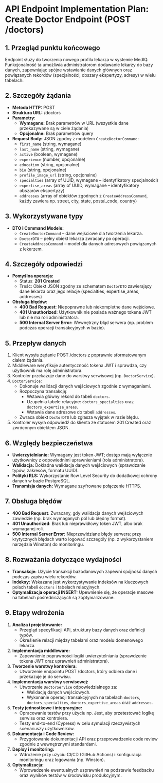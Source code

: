 # API Endpoint Implementation Plan: Create Doctor Endpoint (POST /doctors)

## 1. Przegląd punktu końcowego

Endpoint służy do tworzenia nowego profilu lekarza w systemie MedIQ. Funkcjonalność ta umożliwia administratorom dodawanie lekarzy do bazy danych, zapewniając spójne wstawianie danych głównych oraz powiązanych rekordów (specjalności, obszary ekspertyzy, adresy) w wielu tabelach.

## 2. Szczegóły żądania

- **Metoda HTTP:** POST
- **Struktura URL:** /doctors
- **Parametry:**
  - **Wymagane:** Brak parametrów w URL (wszystkie dane przekazywane są w ciele żądania)
  - **Opcjonalne:** Brak parametrów query
- **Request Body:** JSON zgodny z modelem `CreateDoctorCommand`:
  - `first_name` (string, wymagane)
  - `last_name` (string, wymagane)
  - `active` (boolean, wymagane)
  - `experience` (number, opcjonalne)
  - `education` (string, opcjonalne)
  - `bio` (string, opcjonalne)
  - `profile_image_url` (string, opcjonalne)
  - `specialties` (array of UUID, wymagane – identyfikatory specjalności)
  - `expertise_areas` (array of UUID, wymagane – identyfikatory obszarów ekspertyzy)
  - `addresses` (array of obiektów zgodnych z `CreateAddressCommand`, każdy zawiera np. street, city, state, postal_code, country)

## 3. Wykorzystywane typy

- **DTO i Command Modele:**
  - `CreateDoctorCommand` – dane wejściowe dla tworzenia lekarza.
  - `DoctorDTO` – pełny obiekt lekarza zwracany po operacji.
  - `CreateAddressCommand` – model dla danych adresowych powiązanych z lekarzem.

## 4. Szczegóły odpowiedzi

- **Pomyślna operacja:**
  - Status: **201 Created**
  - Treść: Obiekt JSON zgodny ze schematem `DoctorDTO` zawierający dane lekarza oraz jego relacje (specialties, expertise_areas, addresses)
- **Obsługa błędów:**
  - **400 Bad Request:** Niepoprawne lub niekompletne dane wejściowe.
  - **401 Unauthorized:** Użytkownik nie posiada ważnego tokena JWT lub nie ma roli administratora.
  - **500 Internal Server Error:** Wewnętrzny błąd serwera (np. problem podczas operacji transakcyjnych w bazie).

## 5. Przepływ danych

1. Klient wysyła żądanie POST /doctors z poprawnie sformatowanym ciałem żądania.
2. Middleware weryfikuje autentyczność tokena JWT i sprawdza, czy użytkownik ma rolę administratora.
3. Kontroler przekazuje dane do warstwy serwisowej (np. `DoctorService`).
4. `DoctorService`:
   - Dokonuje walidacji danych wejściowych zgodnie z wymaganiami.
   - Rozpoczyna transakcję:
     - Wstawia główny rekord do tabeli `doctors`.
     - Uzupełnia tabele relacyjne: `doctors_specialties` oraz `doctors_expertise_areas`.
     - Wstawia dane adresowe do tabeli `addresses`.
   - Zwraca obiekt `DoctorDTO` lub zgłasza wyjątek w razie błędu.
5. Kontroler wysyła odpowiedź do klienta ze statusem 201 Created oraz zwróconym obiektem JSON.

## 6. Względy bezpieczeństwa

- **Uwierzytelnianie:** Wymagany jest token JWT; dostęp mają wyłącznie użytkownicy z odpowiednimi uprawnieniami (rola administratora).
- **Walidacja:** Dokładna walidacja danych wejściowych (sprawdzanie typów, zakresów, formatu UUID).
- **Polityki RLS:** Wykorzystanie Row Level Security do dodatkowej ochrony danych w bazie PostgreSQL.
- **Transmisja danych:** Wymagane szyfrowane połączenie HTTPS.

## 7. Obsługa błędów

- **400 Bad Request:** Zwracany, gdy walidacja danych wejściowych zawiedzie (np. brak wymaganych pól lub błędny format).
- **401 Unauthorized:** Brak lub nieprawidłowy token JWT, albo brak wymaganej roli.
- **500 Internal Server Error:** Nieprzewidziane błędy serwera; przy krytycznych błędach warto logować szczegóły (np. z wykorzystaniem narzędzia Winston) do monitoringu.

## 8. Rozważania dotyczące wydajności

- **Transakcje:** Użycie transakcji bazodanowych zapewni spójność danych podczas zapisu wielu rekordów.
- **Indeksy:** Wskazane jest wykorzystywanie indeksów na kluczowych polach tabeli `doctors` i tabelach relacyjnych.
- **Optymalizacja operacji INSERT:** Upewnienie się, że operacje masowe na tabelach pośredniczących są zoptymalizowane.

## 9. Etapy wdrożenia

1. **Analiza i projektowanie:**
   - Przegląd specyfikacji API, struktury bazy danych oraz definicji typów.
   - Określenie relacji między tabelami oraz modelu domenowego lekarza.
2. **Implementacja middleware:**
   - Zapewnienie poprawności logiki uwierzytelniania (sprawdzenie tokena JWT oraz uprawnień administratora).
3. **Tworzenie warstwy kontrolera:**
   - Utworzenie endpointu POST /doctors, który odbiera dane i przekazuje je do serwisu.
4. **Implementacja warstwy serwisowej:**
   - Utworzenie `DoctorService` odpowiedzialnego za:
     - Walidację danych wejściowych.
     - Wykonanie operacji transakcyjnych na tabelach `doctors`, `doctors_specialties`, `doctors_expertise_areas` oraz `addresses`.
5. **Testy jednostkowe i integracyjne:**
   - Opracowanie testów przy użyciu np. Jest, aby przetestować logikę serwisu oraz kontrolera.
   - Testy end-to-end (Cypress) w celu symulacji rzeczywistych scenariuszy użytkowników.
6. **Dokumentacja i Code Review:**
   - Przygotowanie dokumentacji API oraz przeprowadzenie code review zgodnie z wewnętrznymi standardami.
7. **Deploy i monitoring:**
   - Wdrożenie przy użyciu CI/CD (GitHub Actions) i konfiguracja monitoringu oraz logowania (np. Winston).
8. **Optymalizacja:**
   - Wprowadzenie ewentualnych usprawnień na podstawie feedbacku oraz wyników testów w środowisku produkcyjnym.
